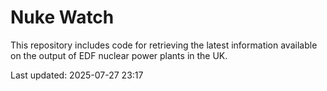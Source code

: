 # Nuke Watch

This repository includes code for retrieving the latest information available on the output of EDF nuclear power plants in the UK.

Last updated: 2025-07-27 23:17